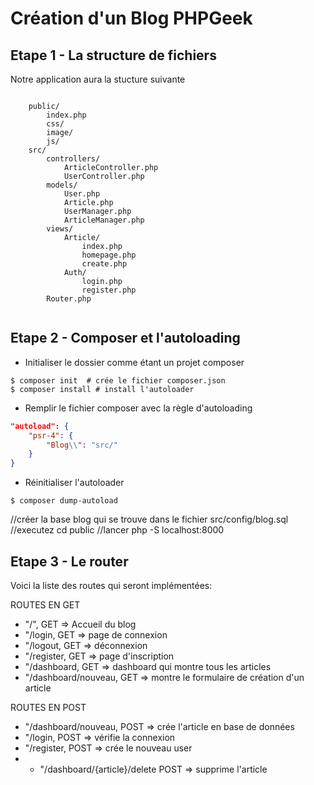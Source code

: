 # Création d'un Blog PHPGeek


## Etape 1 - La structure de fichiers

Notre application aura la stucture suivante

```

    public/
        index.php
        css/
        image/
        js/
    src/
        controllers/
            ArticleController.php
            UserController.php           
        models/
            User.php
            Article.php
            UserManager.php
            ArticleManager.php
        views/
            Article/
                index.php
                homepage.php
                create.php
            Auth/
                login.php
                register.php          
        Router.php
        
```

## Etape 2 - Composer et l'autoloading

- Initialiser le dossier comme étant un projet composer

```shell
$ composer init  # crée le fichier composer.json
$ composer install # install l'autoloader
```

- Remplir le fichier composer avec la règle d'autoloading

```json
"autoload": {
    "psr-4": {
        "Blog\\": "src/"
    }
}
```

- Réinitialiser l'autoloader

```shell
$ composer dump-autoload
```
//créer la base blog qui se trouve dans le fichier src/config/blog.sql
//executez  cd public
//lancer php -S localhost:8000

## Etape 3 - Le router
Voici la liste des routes qui seront implémentées:

ROUTES EN GET
- "/", GET => Accueil du blog
- "/login, GET => page de connexion
- "/logout, GET => déconnexion
- "/register, GET => page d'inscription
- "/dashboard, GET => dashboard qui montre tous les articles 
- "/dashboard/nouveau, GET => montre le formulaire de création d'un article

ROUTES EN POST
- "/dashboard/nouveau, POST => crée l'article en base de données
- "/login, POST =>  vérifie la connexion
- "/register, POST =>  crée le nouveau user
- - "/dashboard/{article}/delete POST => supprime l'article
